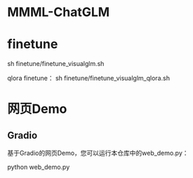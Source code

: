 # MMML-ChatGLM

# finetune

sh finetune/finetune_visualglm.sh

qlora finetune： sh finetune/finetune_visualglm_qlora.sh


# 网页Demo

## Gradio

基于Gradio的网页Demo，您可以运行本仓库中的web_demo.py：

python web_demo.py
